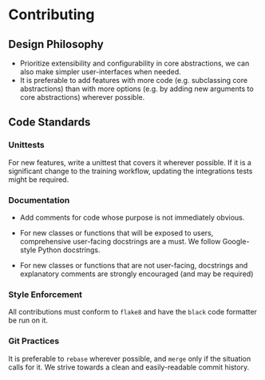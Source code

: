 # Contributing

## Design Philosophy

 - Prioritize extensibility and configurability in core abstractions, we can also make simpler user-interfaces when needed.
 - It is preferable to add features with more code (e.g. subclassing core abstractions) than with more options (e.g. by adding new arguments to core abstractions) wherever possible.
 
 
## Code Standards

 ### Unittests
 
 For new features, write a unittest that covers it wherever possible. If it is a significant change to the training workflow, updating the integrations tests might be required.
 
 ### Documentation
 
  - Add comments for code whose purpose is not immediately obvious.
 
  - For new classes or functions that will be exposed to users, comprehensive user-facing docstrings are a must. We follow Google-style Python docstrings.
  
  - For new classes or functions that are not user-facing, docstrings and explanatory comments are strongly encouraged (and may be required)

 ### Style Enforcement
 All contributions must conform to `flake8` and have the `black` code formatter be run on it.
 
 ### Git Practices
 It is preferable to `rebase` wherever possible, and `merge` only if the situation calls for it. We strive towards a clean and easily-readable commit history.